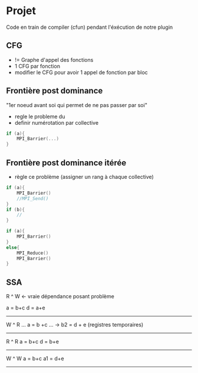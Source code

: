 # Projet

Code en train de compiler (cfun)  pendant l'éxécution de notre plugin

## CFG

- != Graphe d'appel des fonctions
- 1 CFG par fonction
- modifier le CFG pour avoir 1 appel de fonction par bloc


## Frontière post dominance

"1er noeud avant soi qui permet de ne pas passer par soi"

- regle le probleme du
- definir numérotation par collective

```c
if (a){
	MPI_Barrier(...)
}
```

## Frontière post dominance itérée

- règle ce problème (assigner un rang à chaque collective)

```c
if (a){
	MPI_Barrier()
	//MPI_Send()
}
if (b){
	//
}
```

```c
if (a){
	MPI_Barrier()
}
else{
	MPI_Reduce()
	MPI_Barrier()
}
```

## SSA

R ^ W <- vraie dépendance posant problème

a = b+c
d = a+e

---

W ^ R
... a = b +c
... -> b2 = d + e (registres temporaires)
 

---

R ^ R
a = b+c
d = b+e

---

W ^ W
a = b+c
a1 = d+e

---

